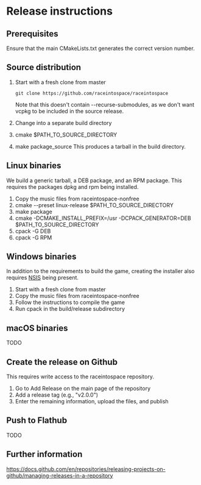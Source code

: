 # Release instructions

## Prerequisites
Ensure that the main CMakeLists.txt generates the correct version number.

## Source distribution
1. Start with a fresh clone from master

   `git clone https://github.com/raceintospace/raceintospace`

   Note that this doesn't contain --recurse-submodules, as we don't want vcpkg to be included in the source release.
3. Change into a separate build directory
4. cmake $PATH_TO_SOURCE_DIRECTORY
5. make package_source
This produces a tarball in the build directory. 

## Linux binaries
We build a generic tarball, a DEB package, and an RPM package. This requires the packages dpkg and rpm being installed.
1. Copy the music files from raceintospace-nonfree
2. cmake --preset linux-release $PATH_TO_SOURCE_DIRECTORY
3. make package
4. cmake -DCMAKE_INSTALL_PREFIX=/usr -DCPACK_GENERATOR=DEB $PATH_TO_SOURCE_DIRECTORY
5. cpack -G DEB
6. cpack -G RPM

## Windows binaries
In addition to the requirements to build the game, creating the installer also requires [NSIS](https://nsis.sourceforge.io/Download) being present.
1. Start with a fresh clone from master
2. Copy the music files from raceintospace-nonfree
3. Follow the instructions to compile the game
4. Run cpack in the build/release subdirectory

## macOS binaries
TODO

## Create the release on Github
This requires write access to the raceintospace repository.
1. Go to Add Release on the main page of the repository
2. Add a release tag (e.g., "v2.0.0")
3. Enter the remaining information, upload the files, and publish

## Push to Flathub
TODO

## Further information
https://docs.github.com/en/repositories/releasing-projects-on-github/managing-releases-in-a-repository
